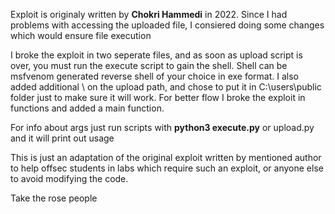 Exploit is originaly written by **Chokri Hammedi** in 2022. 
Since I had problems with accessing the uploaded file, I consiered doing some changes which would ensure file execution

I broke the exploit in two seperate files, and as soon as upload script is over, you must run the execute script to gain the shell.
Shell can be msfvenom generated reverse shell of your choice in exe format.
I also added additional \ on the upload path, and chose to put it in C:\users\public folder just to make sure it will work.
For better flow I broke the exploit in functions and added a main function.

For info about args just run scripts with
**python3 execute.py** or upload.py and it will print out usage

This is just an adaptation of the original exploit written by mentioned author to help offsec students in labs which require such an exploit, or anyone else to avoid modifying the code.

Take the rose people

